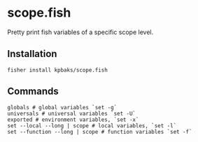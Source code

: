 # scope.fish

Pretty print fish variables of a specific scope level.

<!-- todo: add a screenshot -->

## Installation
```fish
fisher install kpbaks/scope.fish
```

## Commands
```fish
globals # global variables `set -g`
universals # universal variables `set -U`
exported # environment variables, `set -x`
set --local --long | scope # local variables, `set -l`
set --function --long | scope # function variables `set -f`
```
